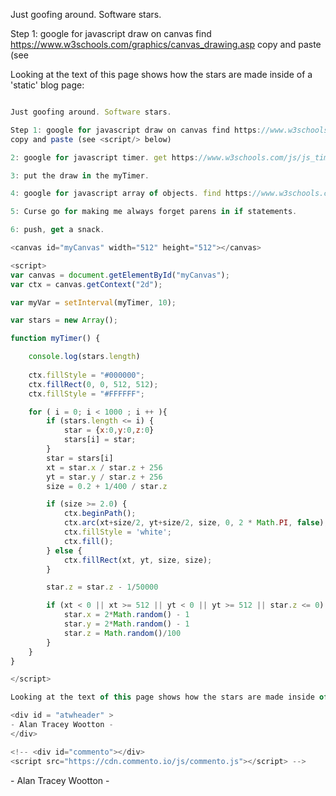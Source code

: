 
Just goofing around. Software stars.

Step 1: google for javascript draw on canvas find https://www.w3schools.com/graphics/canvas_drawing.asp
copy and paste (see <script/> below)

2: google for javascript timer. get https://www.w3schools.com/js/js_timing.asp copy the code at the end. Try to remember javascript language.

3: put the draw in the myTimer.

4: google for javascript array of objects. find https://www.w3schools.com/js/js_arrays.asp. add stars. 

5: Curse go for making me always forget parens in if statements.

6: push, get a snack. 

<button type="button" id="stopbutton" >Go</button>

<canvas id="myCanvas" width="512" height="512"></canvas>

<script>
var canvas = document.getElementById("myCanvas");
var ctx = canvas.getContext("2d");

var myVar = setInterval(myTimer, 10);

var stars = new Array();

var running = false

function myTimer() {

    if ( running == false )
        return;
  
    ctx.fillStyle = "#000000";
    ctx.fillRect(0, 0, 512, 512);
    ctx.fillStyle = "#FFFFFF";

    for ( i = 0; i < 1000 ; i ++ ){
        if (stars.length <= i) {
            star = {x:0,y:0,z:0}
            stars[i] = star;
        }
        star = stars[i]
        xt = star.x / star.z + 256
        yt = star.y / star.z + 256
        size = 0.2 + 1/400 / star.z

        if (size >= 2.0) {
            ctx.beginPath();
            ctx.arc(xt+size/2, yt+size/2, size, 0, 2 * Math.PI, false);
            ctx.fillStyle = 'white';
            ctx.fill(); 
        } else {
            ctx.fillRect(xt, yt, size, size);
        }

        star.z = star.z - 1/50000

        if (xt < 0 || xt >= 512 || yt < 0 || yt >= 512 || star.z <= 0) {
            star.x = 2*Math.random() - 1
            star.y = 2*Math.random() - 1
            star.z = Math.random()/100
        } 
    }
}

button = document.getElementById('stopbutton');
function whenClicked(e) {
    running = ! running
    console.log("running="+running)
}
button.onclick = whenClicked

</script>

Looking at the text of this page shows how the stars are made inside of a 'static' blog page:

```javascript

Just goofing around. Software stars.

Step 1: google for javascript draw on canvas find https://www.w3schools.com/graphics/canvas_drawing.asp
copy and paste (see <script/> below)

2: google for javascript timer. get https://www.w3schools.com/js/js_timing.asp copy the code at the end. Try to remember javascript language.

3: put the draw in the myTimer.

4: google for javascript array of objects. find https://www.w3schools.com/js/js_arrays.asp. add stars. 

5: Curse go for making me always forget parens in if statements.

6: push, get a snack. 

<canvas id="myCanvas" width="512" height="512"></canvas>

<script>
var canvas = document.getElementById("myCanvas");
var ctx = canvas.getContext("2d");

var myVar = setInterval(myTimer, 10);

var stars = new Array();

function myTimer() {

    console.log(stars.length)
  
    ctx.fillStyle = "#000000";
    ctx.fillRect(0, 0, 512, 512);
    ctx.fillStyle = "#FFFFFF";

    for ( i = 0; i < 1000 ; i ++ ){
        if (stars.length <= i) {
            star = {x:0,y:0,z:0}
            stars[i] = star;
        }
        star = stars[i]
        xt = star.x / star.z + 256
        yt = star.y / star.z + 256
        size = 0.2 + 1/400 / star.z

        if (size >= 2.0) {
            ctx.beginPath();
            ctx.arc(xt+size/2, yt+size/2, size, 0, 2 * Math.PI, false);
            ctx.fillStyle = 'white';
            ctx.fill(); 
        } else {
            ctx.fillRect(xt, yt, size, size);
        }

        star.z = star.z - 1/50000

        if (xt < 0 || xt >= 512 || yt < 0 || yt >= 512 || star.z <= 0) {
            star.x = 2*Math.random() - 1
            star.y = 2*Math.random() - 1
            star.z = Math.random()/100
        } 
    }
}

</script>

Looking at the text of this page shows how the stars are made inside of a 'static' blog page. 

<div id = "atwheader" >
- Alan Tracey Wootton -
</div>

<!-- <div id="commento"></div>
<script src="https://cdn.commento.io/js/commento.js"></script> -->

```

<div id = "atwheader" >
- Alan Tracey Wootton -
</div>


<!-- <div id="commento"></div>
<script src="https://cdn.commento.io/js/commento.js"></script> -->
